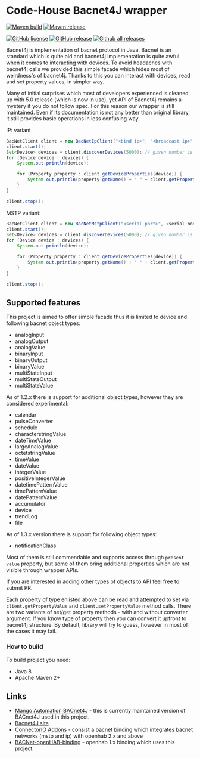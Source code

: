 # Code-House Bacnet4J wrapper

[![Maven build](https://github.com/Code-House/bacnet4j-wrapper/actions/workflows/maven.yml/badge.svg)](https://github.com/Code-House/bacnet4j-wrapper/actions/workflows/maven.yml)
[![Maven release](https://github.com/Code-House/bacnet4j-wrapper/actions/workflows/release.yml/badge.svg?event=release)](https://github.com/Code-House/bacnet4j-wrapper/actions/workflows/release.yml)

[![GitHub license](https://img.shields.io/github/license/Code-House/bacnet4j-wrapper.svg)](https://github.com/Code-House/bacnet4j-wrapper/blob/master/LICENSE)
[![GitHub release](https://img.shields.io/github/release/Code-House/bacnet4j-wrapper.svg)](https://GitHub.com/Code-House/bacnet4j-wrapper/releases/)
[![Github all releases](https://img.shields.io/github/downloads/Code-House/bacnet4j-wrapper/total.svg)](https://GitHub.com/Code-House/bacnet4j-wrapper/releases/)

Bacnet4j is implementation of bacnet protocol in Java. Bacnet is an standard which is quite old and bacnet4j implementation
is quite awful when it comes to interacting with devices. To avoid headaches with bacnet4j calls we provided this simple
facade which hides most of weirdness's of bacnet4j. Thanks to this you can interact with devices, read and set property values,
in simpler way.

Many of initial surprises which most of developers experienced is cleaned up with 5.0 release (which is now in use), yet
API of Bacnet4j remains a mystery if you do not follow spec.
For this reason our wrapper is still maintained. Even if its documentation is not any better than original library, it still
provides basic operations in less confusing way. 

IP: variant
```java
BacNetClient client = new BacNetIpClient("<bind ip>", "<broadcast ip>", <client device id>);
client.start();
Set<Device> devices = client.discoverDevices(5000); // given number is timeout in millis
for (Device device : devices) {
    System.out.println(device);

    for (Property property : client.getDeviceProperties(device)) {
        System.out.println(property.getName() + " " + client.getPropertyValue(property));
    }
}

client.stop();
```

MSTP variant:
```java
BacNetClient client = new BacNetMstpClient("<serial port>", <serial node id>, <client device id>);
client.start();
Set<Device> devices = client.discoverDevices(5000); // given number is timeout in millis
for (Device device : devices) {
    System.out.println(device);

    for (Property property : client.getDeviceProperties(device)) {
        System.out.println(property.getName() + " " + client.getPropertyValue(property));
    }
}

client.stop();
```


## Supported features

This project is aimed to offer simple facade thus it is limited to device and following bacnet object types:

* analogInput
* analogOutput
* analogValue
* binaryInput
* binaryOutput
* binaryValue
* multiStateInput
* multiStateOutput
* multiStateValue

As of 1.2.x there is support for additional object types, however they are considered experimental:

* calendar
* pulseConverter
* schedule
* characterstringValue
* dateTimeValue
* largeAnalogValue
* octetstringValue
* timeValue
* dateValue
* integerValue
* positiveIntegerValue
* datetimePatternValue
* timePatternValue
* datePatternValue
* accumulator
* device
* trendLog
* file

As of 1.3.x version there is support for following object types:

* notificationClass

Most of them is still commendable and supports access through `present value` property, but some of them bring additional properties
which are not visible through wrapper APIs.

If you are interested in adding other types of objects to API feel free to submit PR.

Each property of type enlisted above can be read and attempted to set via `client.getPropertyValue` and `client.setPropertyValue` method calls.
There are two variants of set/get property methods - with and without converter argument.
If you know type of property then you can convert it upfront to bacnet4j structure.
By default, library will try to guess, however in most of the cases it may fail.

### How to build

To build project you need:
* Java 8
* Apache Maven 2+

## Links

* [Mango Automation BACnet4J](https://github.com/MangoAutomation/BACnet4J) - this is currently maintained version of BACnet4J used in this project.
* [Bacnet4J site](http://bacnet.sourceforge.net)
* [ConnectorIO Addons](https://github.com/connectorio/connectorio-addons) - consist a bacnet binding which integrates bacnet networks (mstp and ip) with openhab 2.x and above 
* [BACNet-openHAB-binding](https://github.com/openhab/org.openhab.binding.bacnet) - openhab 1.x binding which uses this project.
